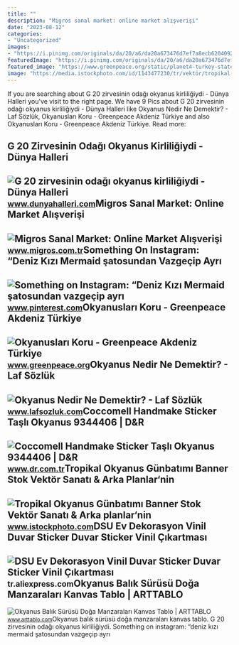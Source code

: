 ```yaml
---
title: ""
description: "Migros sanal market: online market alışverişi"
date: "2023-08-12"
categories:
- "Uncategorized"
images:
- "https://i.pinimg.com/originals/da/20/a6/da20a673476d7ef7a8ecb62040923801.jpg"
featuredImage: "https://i.pinimg.com/originals/da/20/a6/da20a673476d7ef7a8ecb62040923801.jpg"
featured_image: "https://www.greenpeace.org/static/planet4-turkey-stateless/2019/09/7fd347a9-gp0stsdze-510x306.jpg"
image: "https://media.istockphoto.com/id/1143477230/tr/vektör/tropikal-okyanus-günbatımı-banner.jpg?s=1024x1024&amp;w=is&amp;k=20&amp;c=_XHhTrUJYozd6Ijoq1L6exMmPiLZWdApjklD_1V8OA0="
---
```


If you are searching about G 20 zirvesinin odağı okyanus kirliliğiydi - Dünya Halleri you've visit to the right page. We have 9 Pics about G 20 zirvesinin odağı okyanus kirliliğiydi - Dünya Halleri like Okyanus Nedir Ne Demektir? - Laf Sözlük, Okyanusları Koru - Greenpeace Akdeniz Türkiye and also Okyanusları Koru - Greenpeace Akdeniz Türkiye. Read more:

G 20 Zirvesinin Odağı Okyanus Kirliliğiydi - Dünya Halleri
----------------------------------------------------------

 ![G 20 zirvesinin odağı okyanus kirliliğiydi - Dünya Halleri](https://www.dunyahalleri.com/wp-content/uploads/2019/06/okyanus-e1560755164132.jpg) <small>www.dunyahalleri.com</small>Migros Sanal Market: Online Market Alışverişi
---------------------------------------------

 ![Migros Sanal Market: Online Market Alışverişi](https://images.migrosone.com/sanalmarket/product/31315585/31315585_arka-afb377-1650x1650.jpg) <small>www.migros.com.tr</small>Something On Instagram: “Deniz Kızı Mermaid şatosundan Vazgeçip Ayrı
--------------------------------------------------------------------

 ![Something on Instagram: “Deniz Kızı Mermaid şatosundan vazgeçip ayrı](https://i.pinimg.com/originals/da/20/a6/da20a673476d7ef7a8ecb62040923801.jpg) <small>www.pinterest.com</small>Okyanusları Koru - Greenpeace Akdeniz Türkiye
---------------------------------------------

 ![Okyanusları Koru - Greenpeace Akdeniz Türkiye](https://www.greenpeace.org/static/planet4-turkey-stateless/2019/09/7fd347a9-gp0stsdze-510x306.jpg) <small>www.greenpeace.org</small>Okyanus Nedir Ne Demektir? - Laf Sözlük
---------------------------------------

 ![Okyanus Nedir Ne Demektir? - Laf Sözlük](http://3.bp.blogspot.com/-pva1Ph8FqVc/ThOQod4PhII/AAAAAAAABN0/q8UVkbWzteQ/s1600/okyanus_dalga_firtina.jpg) <small>www.lafsozluk.com</small>Coccomell Handmake Sticker Taşlı Okyanus 9344406 | D&amp;R
----------------------------------------------------------

 ![Coccomell Handmake Sticker Taşlı Okyanus 9344406 | D&R](https://i.dr.com.tr/cache/500x400-0/originals/0000000660290-1.jpg) <small>www.dr.com.tr</small>Tropikal Okyanus Günbatımı Banner Stok Vektör Sanatı &amp; Arka Planlar‘nin
---------------------------------------------------------------------------

 ![Tropikal Okyanus Günbatımı Banner Stok Vektör Sanatı & Arka planlar‘nin](https://media.istockphoto.com/id/1143477230/tr/vektör/tropikal-okyanus-günbatımı-banner.jpg?s=1024x1024&w=is&k=20&c=_XHhTrUJYozd6Ijoq1L6exMmPiLZWdApjklD_1V8OA0=) <small>www.istockphoto.com</small>DSU Ev Dekorasyon Vinil Duvar Sticker Duvar Sticker Vinil Çıkartması
--------------------------------------------------------------------

 ![DSU Ev Dekorasyon Vinil Duvar Sticker Duvar Sticker Vinil Çıkartması](https://ae01.alicdn.com/kf/HTB1G7zPOXXXXXa9XVXXq6xXFXXXx/DSU-Ev-Dekorasyon-Vinil-Duvar-Sticker-Duvar-Sticker-Vinil-kartmas-Deniz-Kabu-u-Okyanus-G-r.jpg) <small>tr.aliexpress.com</small>Okyanus Balık Sürüsü Doğa Manzaraları Kanvas Tablo | ARTTABLO
-------------------------------------------------------------

 ![Okyanus Balık Sürüsü Doğa Manzaraları Kanvas Tablo | ARTTABLO](https://www.arttablo.com/upload/U-okyanus-balik-surusu-doga-manzaralari-kanvas-tablo1455363348-800.jpg) <small>www.arttablo.com</small>Okyanus balık sürüsü doğa manzaraları kanvas tablo. G 20 zirvesinin odağı okyanus kirliliğiydi. Something on instagram: “deniz kızı mermaid şatosundan vazgeçip ayrı
